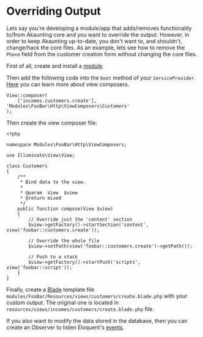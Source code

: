Overriding Output
=================

Lets say you're developing a module/app that adds/removes functionality to/from Akaunting core and you want to override the output. However, in order to keep Akaunting up-to-date, you don't want to, and shouldn't, change/hack the core files. As an example, lets see how to remove the `Phone` field from the customer creation form without changing the core files.

First of all, create and install a [module](https://akaunting.com/docs/developer-manual/modules).

Then add the following code into the `boot` method of your `ServiceProvider`. [Here](https://laravel.com/docs/5.4/views#view-composers) you can learn more about view composers.

```
View::composer(
    ['incomes.customers.create'], 'Modules\FooBar\Http\ViewComposers\Customers'
);
```

Then create the view composer file:

```
<?php

namespace Modules\FooBar\Http\ViewComposers;

use Illuminate\View\View;

class Customers
{
    /**
     * Bind data to the view.
     *
     * @param  View  $view
     * @return mixed
     */
    public function compose(View $view)
    {
        // Override just the 'content' section
        $view->getFactory()->startSection('content', view('foobar::customers.create'));

        // Override the whole file
        $view->setPath(view('foobar::customers.create')->getPath());

        // Push to a stack
        $view->getFactory()->startPush('scripts', view('foobar::script'));
    }
}
```

Finally, create a [Blade](https://laravel.com/docs/5.4/blade) template file `modules/FooBar/Resources/views/customers/create.blade.php` with your custom output. The original one is located in `resources/views/incomes/customers/create.blade.php` file.

If you also want to modify the data stored in the database, then you can create an Observer to listen Eloquent's [events](https://laravel.com/docs/5.4/eloquent#events).
